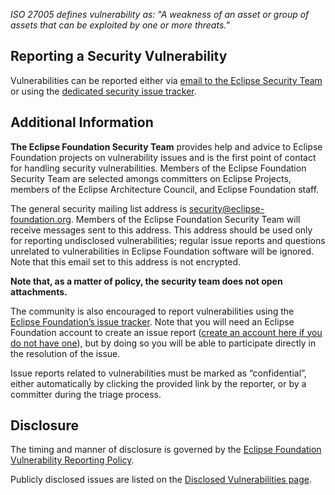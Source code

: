 <!--- https://www.eclipse.org/security/ --->
_ISO 27005 defines vulnerability as:
 "A weakness of an asset or group of assets that can be exploited by one or more threats."_

## Reporting a Security Vulnerability

Vulnerabilities can be reported either via
[email to the Eclipse Security Team](security@eclipse-foundation.org)
or using the
[dedicated security issue tracker](https://gitlab.eclipse.org/security/vulnerability-reports/-/issues/new?issuable_template=new_vulnerability).

## Additional Information

**The Eclipse Foundation Security Team** provides help and advice to Eclipse Foundation projects on
vulnerability issues and is the first point of contact for handling security vulnerabilities.
Members of the Eclipse Foundation Security Team are selected amongs committers on Eclipse Projects,
members of the Eclipse Architecture Council, and Eclipse Foundation staff.

The general security mailing list address is security@eclipse-foundation.org. Members of the Eclipse
Foundation Security Team will receive messages sent to this address. This address should be used
only for reporting undisclosed vulnerabilities; regular issue reports and questions unrelated to
vulnerabilities in Eclipse Foundation software will be ignored. Note that this email set to this
address is not encrypted.

**Note that, as a matter of policy, the security team does not open attachments.**

The community is also encouraged to report vulnerabilities using the
[Eclipse Foundation’s issue tracker](https://gitlab.eclipse.org/security/vulnerability-reports/-/issues/new?issuable_template=new_vulnerability).
Note that you will need an Eclipse Foundation account to create an issue report
([create an account here if you do not have one](https://accounts.eclipse.org/user/register?destination=user)),
but by doing so you will be able to participate directly in the resolution of the issue.

Issue reports related to vulnerabilities must be marked as “confidential”, either automatically by
clicking the provided link by the reporter, or by a committer during the triage process.

## Disclosure

The timing and manner of disclosure is governed by the
[Eclipse Foundation Vulnerability Reporting Policy](https://www.eclipse.org/security/policy).

Publicly disclosed issues are listed on the
[Disclosed Vulnerabilities page](https://www.eclipse.org/security/known).